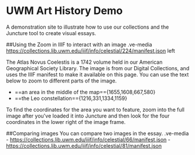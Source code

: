 # UWM Art History Demo

A demonstration site to illustrate how to use our collections and the Juncture tool to create visual essays. 

##Using the Zoom in IIIF to interact with an image
.ve-media https://collections.lib.uwm.edu/iiif/info/celestial/224/manifest.json left

The Atlas Novus Coelestis is a 1742 volume held in our American Geographical Society Library. The image is from our Digital Collections, and uses the IIIF manifest to make it available on this page. You can use the text below to zoom to different parts of the image. 
- ==an area in the middle of the map=={1655,1608,667,580}
- ==the Leo constellation=={1216,331,1334,1159}

To find the coordinates for the area you want to feature, zoom into the full image after you've loaded it into Juncture and then look for the four coordinates in the lower right of the image frame. 

##Comparing images
You can compare two images in the essay. 
.ve-media 
    - https://collections.lib.uwm.edu/iiif/info/celestial/66/manifest.json
    - https://collections.lib.uwm.edu/iiif/info/celestial/81/manifest.json
    




